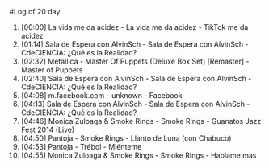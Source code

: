 #Log of 20 day

1. [00:00] La vida me da acidez - La vida me da acidez - TikTok me da acidez
1. [01:14] Sala de Espera con AlvinSch - Sala de Espera con AlvinSch - CdeCIENCIA: ¿Qué es la Realidad?
1. [02:32] Metallica - Master Of Puppets (Deluxe Box Set) [Remaster] - Master of Puppets
1. [02:40] Sala de Espera con AlvinSch - Sala de Espera con AlvinSch - CdeCIENCIA: ¿Qué es la Realidad?
1. [04:08] m.facebook.com - unknown - Facebook
1. [04:13] Sala de Espera con AlvinSch - Sala de Espera con AlvinSch - CdeCIENCIA: ¿Qué es la Realidad?
1. [04:46] Monica Zuloaga & Smoke Rings - Smoke Rings - Guanatos Jazz Fest 2014 (Live)
1. [04:50] Pantoja - Smoke Rings - Llanto de Luna (con Chabuco)
1. [04:53] Pantoja - Trébol - Miénteme
1. [04:55] Monica Zuloaga & Smoke Rings - Smoke Rings - Hablame mas
